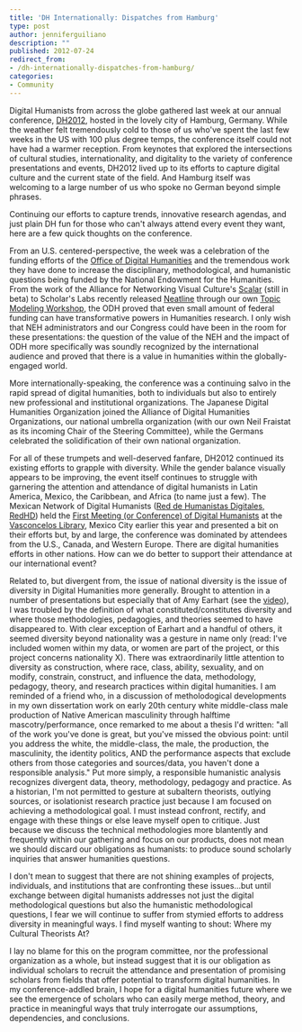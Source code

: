 ```yaml
---
title: 'DH Internationally: Dispatches from Hamburg'
type: post
author: jenniferguiliano
description: ""
published: 2012-07-24
redirect_from: 
- /dh-internationally-dispatches-from-hamburg/
categories:
- Community
---
```

Digital Humanists from across the globe gathered last week at our annual conference, [DH2012](http://www.dh2012.uni-hamburg.de/), hosted in the lovely city of Hamburg, Germany. While the weather felt tremendously cold to those of us who've spent the last few weeks in the US with 100 plus degree temps, the conference itself could not have had a warmer reception. From keynotes that explored the intersections of cultural studies, internationality, and digitality to the variety of conference presentations and events, DH2012 lived up to its efforts to capture digital culture and the current state of the field. And Hamburg itself was welcoming to a large number of us who spoke no German beyond simple phrases.

Continuing our efforts to capture trends, innovative research agendas, and just plain DH fun for those who can't always attend every event they want, here are a few quick thoughts on the conference.

From an U.S. centered-perspective, the week was a celebration of the funding efforts of the [Office of Digital Humanities](http://www.neh.gov/divisions/odh) and the tremendous work they have done to increase the disciplinary, methodological, and humanistic questions being funded by the National Endowment for the Humanities. From the work of the Alliance for Networking Visual Culture's [Scalar](http://scalar.usc.edu/) (still in beta) to Scholar's Labs recently released [Neatline](http://neatline.org/) through our own [Topic Modeling Workshop](http://mith.umd.edu/topicmodeling "Topic Modeling Workshop"), the ODH proved that even small amount of federal funding can have transformative powers in Humanities research. I only wish that NEH administrators and our Congress could have been in the room for these presentations: the question of the value of the NEH and the impact of ODH more specifically was soundly recognized by the international audience and proved that there is a value in humanities within the globally-engaged world.

More internationally-speaking, the conference was a continuing salvo in the rapid spread of digital humanities, both to individuals but also to entirely new professional and institutional organizations. The Japanese Digital Humanities Organization joined the Alliance of Digital Humanities Organizations, our national umbrella organization (with our own Neil Fraistat as its incoming Chair of the Steering Committee), while the Germans celebrated the solidification of their own national organization.

For all of these trumpets and well-deserved fanfare, DH2012 continued its existing efforts to grapple with diversity. While the gender balance visually appears to be improving, the event itself continues to struggle with garnering the attention and attendance of digital humanists in Latin America, Mexico, the Caribbean, and Africa (to name just a few). The Mexican Network of Digital Humanists ([Red de Humanistas Digitales, RedHD](http://humanidadesdigitales.net/)) held the [First Meeting (or Conference) of Digital Humanists](http://web.archive.org/web/20120729020753/http://humanidadesdigitales.net:80/index.php/component/content/article/7-noticias/91-encuentro-de-humanistas-digitales) at the [Vasconcelos Library](http://www.bibliotecavasconcelos.gob.mx/), Mexico City earlier this year and presented a bit on their efforts but, by and large, the conference was dominated by attendees from the U.S., Canada, and Western Europe. There are digital humanities efforts in other nations. How can we do better to support their attendance at our international event?

Related to, but divergent from, the issue of national diversity is the issue of diversity in Digital Humanities more generally. Brought to attention in a number of presentations but especially that of Amy Earhart (see the [video](http://lecture2go.uni-hamburg.de/konferenzen/-/k/13976)), I was troubled by the definition of what constituted/constitutes diversity and where those methodologies, pedagogies, and theories seemed to have disappeared to. With clear exception of Earhart and a handful of others, it seemed diversity beyond nationality was a gesture in name only (read: I've included women within my data, or women are part of the project, or this project concerns nationality X). There was extraordinarily little attention to diversity as construction, where race, class, ability, sexuality, and on modify, constrain, construct, and influence the data, methodology, pedagogy, theory, and research practices within digital humanities. I am reminded of a friend who, in a discussion of metholodogical developments in my own dissertation work on early 20th century white middle-class male production of Native American masculinity through halftime mascotry/performance, once remarked to me about a thesis I'd written: "all of the work you've done is great, but you've missed the obvious point: until you address the white, the middle-class, the male, the production, the masculinity, the identity politics, AND the performance aspects that exclude others from those categories and sources/data, you haven't done a responsible analysis." Put more simply, a responsible humanistic analysis recognizes divergent data, theory, methodology, pedagogy and practice. As a historian, I'm not permitted to gesture at subaltern theorists, outlying sources, or isolationist research practice just because I am focused on achieving a methodological goal. I must instead confront, rectify, and engage with these things or else leave myself open to critique. Just because we discuss the technical methodologies more blantently and frequently within our gathering and focus on our products, does not mean we should discard our obligations as humanists: to produce sound scholarly inquiries that answer humanities questions.

I don't mean to suggest that there are not shining examples of projects, individuals, and institutions that are confronting these issues...but until exchange between digital humanists addresses not just the digital methodological questions but also the humanistic methodological questions, I fear we will continue to suffer from stymied efforts to address diversity in meaningful ways. I find myself wanting to shout: Where my Cultural Theorists At?

I lay no blame for this on the program committee, nor the professional organization as a whole, but instead suggest that it is our obligation as individual scholars to recruit the attendance and presentation of promising scholars from fields that offer potential to transform digital humanities. In my conference-addled brain, I hope for a digital humanities future where we see the emergence of scholars who can easily merge method, theory, and practice in meaningful ways that truly interrogate our assumptions, dependencies, and conclusions.

